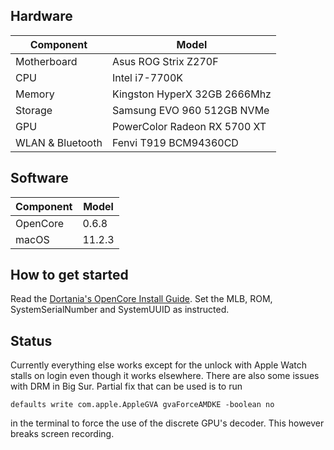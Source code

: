 ## Hardware

| Component        | Model                        |
| ---------------- | ---------------------------- |
| Motherboard      | Asus ROG Strix Z270F         |
| CPU              | Intel i7-7700K               |
| Memory           | Kingston HyperX 32GB 2666Mhz |
| Storage          | Samsung EVO 960 512GB NVMe   |
| GPU              | PowerColor Radeon RX 5700 XT |
| WLAN & Bluetooth | Fenvi T919 BCM94360CD        |

## Software

| Component | Model  |
| --------- | ------ |
| OpenCore  | 0.6.8  |
| macOS     | 11.2.3 |

## How to get started

Read the [Dortania's OpenCore Install Guide](https://dortania.github.io/OpenCore-Install-Guide/). Set the MLB, ROM, SystemSerialNumber and SystemUUID as instructed.

## Status

Currently everything else works except for the unlock with Apple Watch stalls on login even though it works elsewhere. There are also some issues with DRM in Big Sur. Partial fix that can be used is to run

`defaults write com.apple.AppleGVA gvaForceAMDKE -boolean no`

in the terminal to force the use of the discrete GPU's decoder. This however breaks screen recording.
